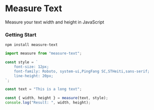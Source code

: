 # Measure Text

Measure your text width and height in JavaScript

### Getting Start

```
npm install measure-text
```

```js
import measure from "measure-text";

const style = `
	font-size: 12px;
	font-family: Roboto, system-ui,PingFang SC,STHeiti,sans-serif;
	line-height: 20px;
`;

const text = "This is a long text";

const { width, height } = measure(text, style);
console.log("Result: ", width, height);
```
